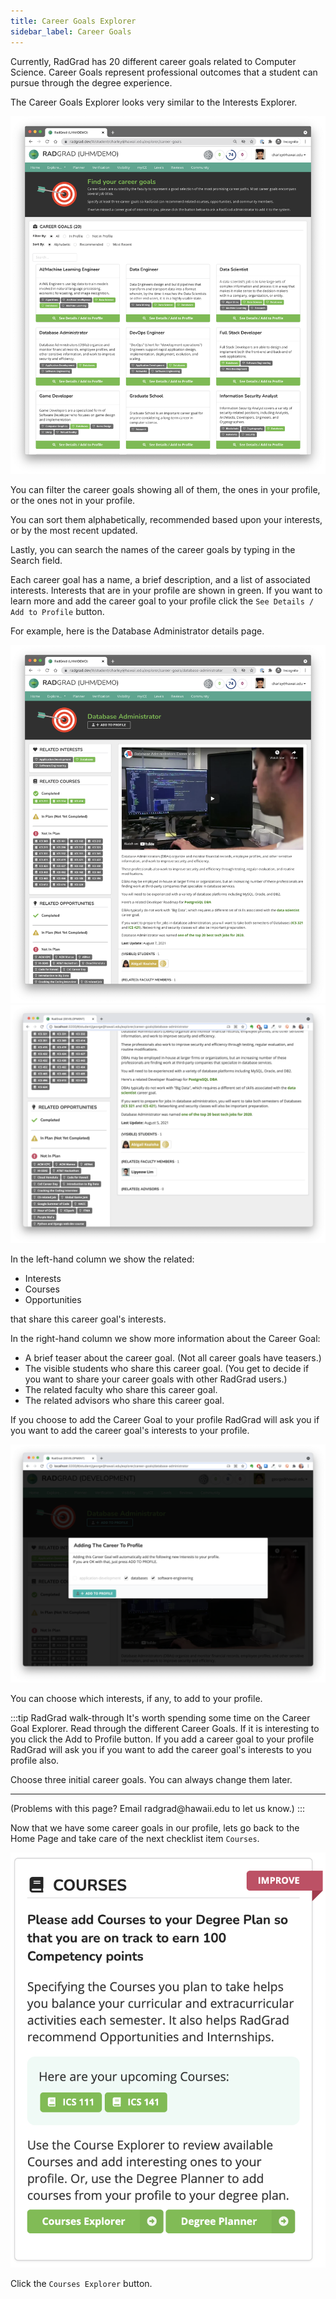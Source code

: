 ```yaml
---
title: Career Goals Explorer
sidebar_label: Career Goals
---
```


Currently, RadGrad has 20 different career goals related to Computer Science. Career Goals represent professional outcomes that a student can pursue through the degree experience.

The Career Goals Explorer looks very similar to the Interests Explorer.

![](/img/user-guide/new-student/career-goals-explorer.png)


You can filter the career goals showing all of them, the ones in your profile, or the ones not in your profile.

You can sort them alphabetically, recommended based upon your interests, or by the most recent updated.

Lastly, you can search the names of the career goals by typing in the Search field.

Each career goal has a name, a brief description, and a list of associated interests. Interests that are in your profile are shown in green. If you want to learn more and add the career goal to your profile click the `See Details / Add to Profile` button.

For example, here is the Database Administrator details page.

![](/img/user-guide/new-student/database-admin-details-page.png)
![](/img/user-guide/new-student/database-admin-details-page2.png)

In the left-hand column we show the related:

* Interests
* Courses
* Opportunities

that share this career goal's interests.

In the right-hand column we show more information about the Career Goal:

* A brief teaser about the career goal. (Not all career goals have teasers.)
* The visible students who share this career goal. (You get to decide if you want to share your career goals with other RadGrad users.)
* The related faculty who share this career goal.
* The related advisors who share this career goal.

If you choose to add the Career Goal to your profile RadGrad will ask you if you want to add the career goal's interests to your profile.

![](/img/user-guide/new-student/career-goal-add-interests.png)

You can choose which interests, if any, to add to your profile.

:::tip RadGrad walk-through
It's worth spending some time on the Career Goal Explorer. Read through the different Career Goals. If it is interesting to you click the Add to Profile button. If you add a career goal to your profile RadGrad will ask you if you want to add the career goal's interests to you profile also.

Choose three initial career goals. You can always change them later.
<hr/>
(Problems with this page? Email radgrad@hawaii.edu to let us know.)
:::

Now that we have some career goals in our profile, lets go back to the Home Page and take care of the next checklist item `Courses`.

![](/img/user-guide/new-student/courses-checklist.png)

Click the `Courses Explorer` button.
